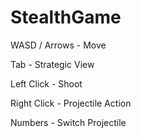 # StealthGame

WASD / Arrows - Move

Tab - Strategic View

Left Click - Shoot

Right Click - Projectile Action

Numbers - Switch Projectile
